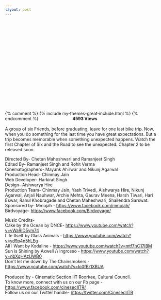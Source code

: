 ```yaml
---
layout: post
---
```


<center><script src="https://fast.wistia.com/embed/medias/e5j41a0z3m.jsonp" async></script><script src="https://fast.wistia.com/assets/external/E-v1.js" async></script><div class="wistia_responsive_padding" style="padding:56.0% 0 0 0;position:relative;"><div class="wistia_responsive_wrapper" style="height:100%;left:0;position:absolute;top:0;width:100%;"><div class="wistia_embed wistia_async_e5j41a0z3m videoFoam=true" style="height:100%;width:100%">&nbsp;</div></div></div>
</center>

{% comment %}
{% include my-themes-great-include.html %}
{% endcomment %}
<span style=  "float:right; margin-right:200px;"><strong>4593 Views</strong></span><br><br>
A group of six Friends, before graduating, leave for one last bike trip. Now, when you do something for the last time you have great expectations. But a trip becomes memorable when something unexpected happens. Watch the first Chapter of Six and the Road to see the unexpected. Chapter 2 to be released soon.
 
Directed By- Chetan Maheshwari and Ramanjeet Singh<br>
Edited By- Ramanjeet Singh and Rohit Verma<br>
Cinematographers- Mayank Ahirwar and Nikunj Agarwal<br>
Production Head- Chinmay Jain<br>
Web Developer- Harkirat Singh<br>
Design- Aishwarya Hire<br>
Production Team- Chinmay Jain, Yash Trivedi, Aishwarya Hire, Nikunj Agarwal, Anjali Nauhwar, Archie Mehta, Gaurav Meena, Harsh Tiwari, Hari Eswar, Rahul Khobragade and Chetan Maheshwari, Shailendra Sarswat.
<br>
Sponsored by-
Mmojah - https://www.facebook.com/mmojah/<br>
Birdvoyage- https://www.facebook.com/Birdvoyage/<br>
 
Music Credits-<br>
Cake by the Ocean by DNCE- https://www.youtube.com/watch?v=vWaRiD5ym74<br>
Life Itself by Glass Animals - https://www.youtube.com/watch?v=yd9p4n5hLEg<br>
All I Want by Kodaline - https://www.youtube.com/watch?v=mtf7hC17IBM<br>
Sun is Shining by Axwell /\ Ingrosso - https://www.youtube.com/watch?v=nbXgHAzUWB0<br>
Don't let me down by The Chainsmokers - https://www.youtube.com/watch?v=Io0fBr1XBUA<br>
 <br>
Produced by - Cinematic Section IIT Roorkee, Cultural Council.
 <br>
To know more, connect with us on our Fb page - https://www.facebook.com/cinesecIITR/
 <br>
Follow us on our Twitter handle-  https://twitter.com/CinesecIITR
 

<div id="fb-root"></div>
<script>(function(d, s, id) {
  var js, fjs = d.getElementsByTagName(s)[0];
  if (d.getElementById(id)) return;
  js = d.createElement(s); js.id = id;
  js.src = "//connect.facebook.net/en_GB/sdk.js#xfbml=1&version=v2.9&appId=1401116493552358";
  fjs.parentNode.insertBefore(js, fjs);
}(document, 'script', 'facebook-jssdk'));</script>
<center>
<div class="fb-comments" data-href="http://cinesec.in/2017/06/09/six-And-The-Road-two.html" data-numposts="5"></div>
</center>
